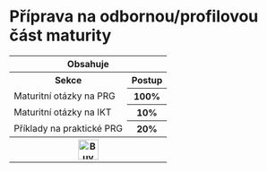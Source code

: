 # Příprava na odbornou/profilovou část maturity
<table>
 <tr>
	  <th colspan="3">Obsahuje</th>
 </tr>
 <tr>
	<th>Sekce</th>
	<th>Postup</th>
 </tr>
 <tr>
	  <td>Maturitní otázky na PRG</td>
	  <th>100%</th>
 </tr>
 <tr>
	  <td>Maturitní otázky na IKT</td>
	  <th>10%</th>
 </tr>
 <tr>
	  <td>Příklady na praktické PRG</td>
	  <th>20%</th>
 </tr>
 <tr>
	  <th colspan="3"><a href='https://ko-fi.com/P5P11WTFL' target='_blank'><img height='36' style='border:0px;height:36px;' src='https://cdn.ko-fi.com/cdn/kofi1.png?v=2' border='0' alt='Buy Me a Coffee at ko-fi.com' /></a></th>	 
 </tr>
</table>
